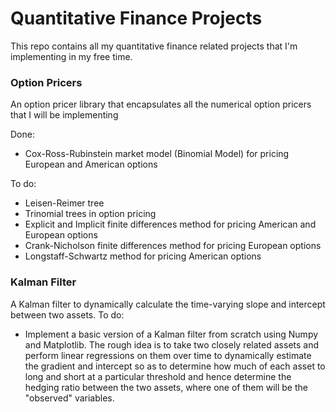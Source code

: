 # Quantitative Finance Projects
This repo contains all my quantitative finance related projects that I'm implementing in my free time.

### Option Pricers

An option pricer library that encapsulates all the numerical option pricers that I will be implementing

Done:
  - Cox-Ross-Rubinstein market model (Binomial Model) for pricing European and American options

To do:
  - Leisen-Reimer tree
  - Trinomial trees in option pricing
  - Explicit and Implicit finite differences method for pricing American and European options
  - Crank-Nicholson finite differences method for pricing European options
  - Longstaff-Schwartz method for pricing American options
  
### Kalman Filter

A Kalman filter to dynamically calculate the time-varying slope and intercept between two assets.
To do:
  - Implement a basic version of a Kalman filter from scratch using Numpy and Matplotlib. The rough idea is to take two closely related assets and perform linear regressions on them over time to dynamically estimate the gradient and intercept so as to determine how much of each asset to long and short at a particular threshold and hence determine the hedging ratio between the two assets, where one of them will be the "observed" variables.
